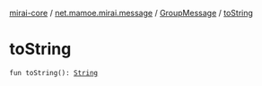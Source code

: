 [mirai-core](../../index.md) / [net.mamoe.mirai.message](../index.md) / [GroupMessage](index.md) / [toString](./to-string.md)

# toString

`fun toString(): `[`String`](https://kotlinlang.org/api/latest/jvm/stdlib/kotlin/-string/index.html)